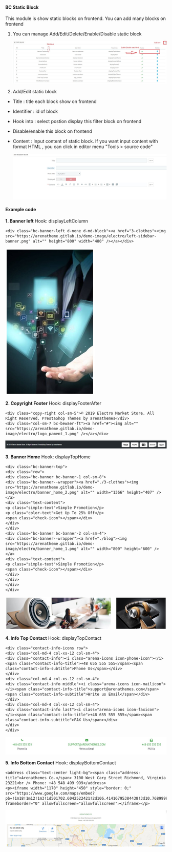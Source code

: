#### BC Static Block
This module is show static blocks on frontend. You can add many blocks on frontend

1. You can manage Add/Edit/Delete/Enable/Disable static block

    ![](/assets/bcblock1.jpg)

2. Add/Edit static block


* Title : title each block show on frontend
* Identifier : id of block
* Hook into : select postion display this filter block on frontend
* Disable/enable this block on frontend
* Content : Input content of static block. If you want input content with format HTML , you can click in editor menu "Tools > source code"

    ![](/assets/bcblock2.jpg)

#### Example code
**1. Banner left**
Hook: displayLeftColumn
```
<div class="bc-banner-left d-none d-md-block"><a href="3-clothes"><img src="https://arenatheme.gitlab.io/demo-image/electro/left-sidebar-banner.png" alt="" height="800" width="480" /></a></div>
```
![](/example/bcblock1.jpg)

**2. Copyright Footer**
Hook: displayFooterAfter
```
<div class="copy-right col-sm-5">© 2019 Electro Market Store. All Right Reserved. PrestaShop Themes by arenathemes</div>
<div class="col-sm-7 bc-bewaer-ft"><a href="#"><img alt="" src="https://arenatheme.gitlab.io/demo-image/electro/logo_pament_1.png" /></a></div>
```
![](/example/bcblock2.jpg)

**3. Banner Home**
Hook: displayTopHome
```
<div class="bc-banner-top">
<div class="row">
<div class="bc-banner bc-banner-1 col-sm-8">
<div class="bc-banner--wrapper"><a href="./3-clothes"><img src="https://arenatheme.gitlab.io/demo-image/electro/banner_home_2.png" alt="" width="1366" height="407" /></a>
<div class="text-content">
<p class="simple-text">Simple Promotion</p>
<p class="color-text">Get Up To 25% Off</p>
<span class="check-icon"></span></div>
</div>
</div>
<div class="bc-banner bc-banner-2 col-sm-4">
<div class="bc-banner--wrapper"><a href="./blog"><img src="https://arenatheme.gitlab.io/demo-image/electro/banner_home_1.png" alt="" width="800" height="600" /></a>
<div class="text-content">
<p class="simple-text">Simple Promotion</p>
<span class="check-icon"></span></div>
</div>
</div>
</div>
</div>
```
![](/example/bcblock3.jpg)

**4. Info Top Contact**
Hook: displayTopContact
```
<div class="contact-info-icons row">
<div class="col-md-4 col-xs-12 col-sm-4">
<div class="contact-info"><i class="arena-icons icon-phone-icon"></i><span class="contact-info-title">+48 655 555 555</span><span class="contact-info-subtitle">Phone Us</span></div>
</div>
<div class="col-md-4 col-xs-12 col-sm-4">
<div class="contact-info middle"><i class="arena-icons icon-mailicon"></i><span class="contact-info-title">support@arenathemes.com</span><span class="contact-info-subtitle">Write us Email</span></div>
</div>
<div class="col-md-4 col-xs-12 col-sm-4">
<div class="contact-info last"><i class="arena-icons icon-faxicon"></i><span class="contact-info-title">+48 655 555 555</span><span class="contact-info-subtitle">FAX Us</span></div>
</div>
</div>
```
![](/example/bcblock4.jpg)

**5. Info Bottom Contact**
Hook: displayBottomContact
```
<address class="text-center light-bg"><span class="address-title">Arenathemes Co.</span> 3100 West Cary Street Richmond, Virginia 23221<br /> Phone: +48 548 499 999</address>
<p><iframe width="1170" height="450" style="border: 0;" src="https://www.google.com/maps/embed?pb=!1m18!1m12!1m3!1d501702.6042522421!2d106.41416795384438!3d10.768999950616228!2m3!1f0!2f0!3f0!3m2!1i1024!2i768!4f13.1!3m3!1m2!1s0x317529292e8d3dd1%3A0xf15f5aad773c112b!2zSOG7kyBDaMOtIE1pbmgsIFZp4buHdCBOYW0!5e0!3m2!1svi!2s!4v1444821132224" frameborder="0" allowfullscreen="allowfullscreen"></iframe></p>
```
![](/example/bcblock5.jpg)






